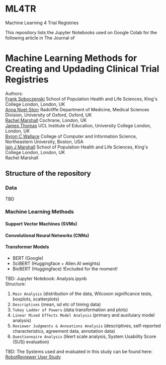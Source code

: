 # ML4TR
Machine Learning 4 Trial Registries

This repository lists the Jupyter Notebooks used on Google Colab for the following article in The Journal of

# Machine Learning Methods for Creating and Updading Clinical Trial Registries

Authors:<br> 
[Frank Soboczenski](https://h21k.github.io/) School of Population Health and Life Sciences, King's College London, London, UK<br>
[Anna Noel-Storr](https://www.rdm.ox.ac.uk/people/anna-noel-storr) Radcliffe Department of Medicine, Medical Sciences Division, University of Oxford, Oxford, UK<br>
[Rachel Marshall](https://iris.ucl.ac.uk/iris/browse/profile?upi=JTHOA32) Cochrane, London, UK<br>
[James Thomas](https://iris.ucl.ac.uk/iris/browse/profile?upi=JTHOA32) UCL Institute of Education, University College London, London, UK<br>
[Byron C Wallace](http://www.byronwallace.com/) College of Computer and Information Science, Northeastern University, Boston, USA<br>
[Iain J Marshall](https://kclpure.kcl.ac.uk/portal/iain.marshall.html) School of Population Health and Life Sciences, King's College London, London, UK<br>
Rachel Marshall
## Structure of the repository

### Data 

TBD

### Machine Learning Methods

#### Support Vector Machines (SVMs)

#### Convolutional Neural Networks (CNNs)

#### Transformer Models 

- BERT (Google)
- SciBERT (Huggingface + Allen.AI weights)
- BioBERT (Huggingface) !Excluded for the moment!


TBD:
Jupyter Notebook: Analysis.ipynb<br>
Structure:<br>  
1. `Main Analysis` (distribution of the data, Wilcoxon significance tests, boxplots, scatterplots)<br>
2. `Descriptives` (mean, sd etc of timing data)<br>
3. `Tukey Ladder of Powers` (data transformation and plots)<br>
4. `Linear Mixed Effects Model Analysis` (primary and auxiluiary model analysis)<br>
5. `Reviewer Judgments & Annoations Analysis` (descriptives, self-reported characteristics, agreement data, annotation data)<br>
6. `Questionnaire Analysis` (likert scale analysis, System Usability Score (SUS) evaluation)<br>


TBD:
The Systems used and evaluated in this study can be found here:<br> 
[RobotReviewer User Study](https://github.com/h21k/robotreviewer3/tree/ux)
